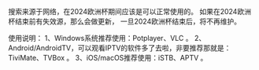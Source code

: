 搜索来源于网络，在2024欧洲杯期间应该是可以正常使用的。
如果在2024欧洲杯结束前有失效源，那么会做更新，
一旦2024欧洲杯结束后，将不再维护。


使用说明：
1、Windows系统推荐使用：Potplayer、VLC 。
2、Android/AndroidTV，可以观看IPTV的软件多了去啦，非要推荐那就是：TiviMate、TVBox 。
3、iOS/macOS推荐使用：iSTB、APTV 。
